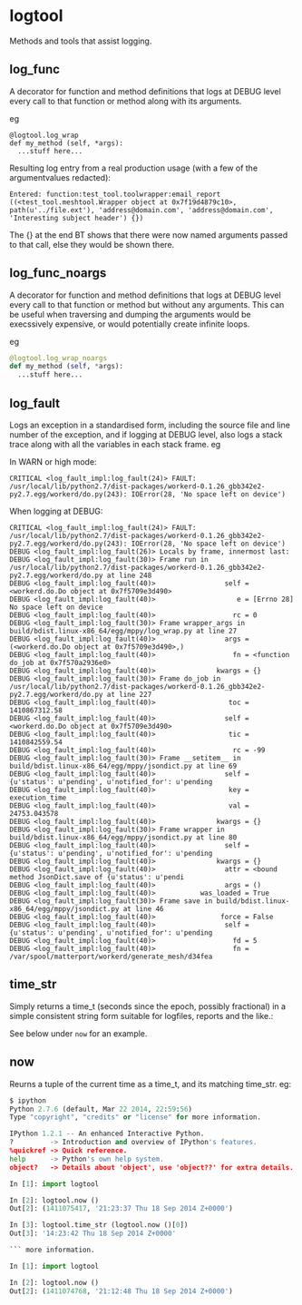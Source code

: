 logtool
=======

Methods and tools that assist logging.

log_func
--------

A decorator for function and method definitions that logs at DEBUG
level every call to that function or method along with its arguments.

eg

```
@logtool.log_wrap
def my_method (self, *args):
  ...stuff here...
```

Resulting log entry from a real production usage (with a few of the argumentvalues redacted):

```
Entered: function:test_tool.toolwrapper:email_report ((<test_tool.meshtool.Wrapper object at 0x7f19d4879c10>, path(u'../file.ext'), 'address@domain.com', 'address@domain.com', 'Interesting subject header') {})
```

The {} at the end BT shows that there were now named arguments passed to that call, else they would be shown there.

log_func_noargs
---------------

A decorator for function and method definitions that logs at DEBUG
level every call to that function or method but without any arguments.
This can be useful when traversing and dumping the arguments would be
execssively expensive, or would potentially create infinite loops.

eg

```python
@logtool.log_wrap_noargs
def my_method (self, *args):
  ...stuff here...
```

log_fault
---------

Logs an exception in a standardised form, including the source file
and line number of the exception, and if logging at DEBUG level, also
logs a stack trace along with all the variables in each stack frame.
eg

In WARN or high mode:

```
CRITICAL <log_fault_impl:log_fault(24)> FAULT: /usr/local/lib/python2.7/dist-packages/workerd-0.1.26_gbb342e2-py2.7.egg/workerd/do.py(243): IOError(28, 'No space left on device')
```

When logging at DEBUG:

```
CRITICAL <log_fault_impl:log_fault(24)> FAULT: /usr/local/lib/python2.7/dist-packages/workerd-0.1.26_gbb342e2-py2.7.egg/workerd/do.py(243): IOError(28, 'No space left on device')
DEBUG <log_fault_impl:log_fault(26)> Locals by frame, innermost last:
DEBUG <log_fault_impl:log_fault(30)> Frame run in /usr/local/lib/python2.7/dist-packages/workerd-0.1.26_gbb342e2-py2.7.egg/workerd/do.py at line 248
DEBUG <log_fault_impl:log_fault(40)>                 self = <workerd.do.Do object at 0x7f5709e3d490>
DEBUG <log_fault_impl:log_fault(40)>                    e = [Errno 28] No space left on device
DEBUG <log_fault_impl:log_fault(40)>                   rc = 0
DEBUG <log_fault_impl:log_fault(30)> Frame wrapper_args in build/bdist.linux-x86_64/egg/mppy/log_wrap.py at line 27
DEBUG <log_fault_impl:log_fault(40)>                 args = (<workerd.do.Do object at 0x7f5709e3d490>,)
DEBUG <log_fault_impl:log_fault(40)>                   fn = <function do_job at 0x7f570a2936e0>
DEBUG <log_fault_impl:log_fault(40)>               kwargs = {}
DEBUG <log_fault_impl:log_fault(30)> Frame do_job in /usr/local/lib/python2.7/dist-packages/workerd-0.1.26_gbb342e2-py2.7.egg/workerd/do.py at line 227
DEBUG <log_fault_impl:log_fault(40)>                  toc = 1410867312.58
DEBUG <log_fault_impl:log_fault(40)>                 self = <workerd.do.Do object at 0x7f5709e3d490>
DEBUG <log_fault_impl:log_fault(40)>                  tic = 1410842559.54
DEBUG <log_fault_impl:log_fault(40)>                   rc = -99
DEBUG <log_fault_impl:log_fault(30)> Frame __setitem__ in build/bdist.linux-x86_64/egg/mppy/jsondict.py at line 69
DEBUG <log_fault_impl:log_fault(40)>                 self = {u'status': u'pending', u'notified_for': u'pending
DEBUG <log_fault_impl:log_fault(40)>                  key = execution_time
DEBUG <log_fault_impl:log_fault(40)>                  val = 24753.043578
DEBUG <log_fault_impl:log_fault(40)>               kwargs = {}
DEBUG <log_fault_impl:log_fault(30)> Frame wrapper in build/bdist.linux-x86_64/egg/mppy/jsondict.py at line 80
DEBUG <log_fault_impl:log_fault(40)>                 self = {u'status': u'pending', u'notified_for': u'pending
DEBUG <log_fault_impl:log_fault(40)>               kwargs = {}
DEBUG <log_fault_impl:log_fault(40)>                 attr = <bound method JsonDict.save of {u'status': u'pendi
DEBUG <log_fault_impl:log_fault(40)>                 args = ()
DEBUG <log_fault_impl:log_fault(40)>           was_loaded = True
DEBUG <log_fault_impl:log_fault(30)> Frame save in build/bdist.linux-x86_64/egg/mppy/jsondict.py at line 46
DEBUG <log_fault_impl:log_fault(40)>                force = False
DEBUG <log_fault_impl:log_fault(40)>                 self = {u'status': u'pending', u'notified_for': u'pending
DEBUG <log_fault_impl:log_fault(40)>                   fd = 5
DEBUG <log_fault_impl:log_fault(40)>                   fn = /var/spool/matterport/workerd/generate_mesh/d34fea
```

time_str
--------

Simply returns a time_t (seconds since the epoch, possibly fractional)
in a simple consistent string form suitable for logfiles, reports and
the like.:

See below under `now` for an example.

now
---

Reurns a tuple of the current time as a time_t, and its matching
time_str.  eg:

```python
$ ipython
Python 2.7.6 (default, Mar 22 2014, 22:59:56)
Type "copyright", "credits" or "license" for more information.

IPython 1.2.1 -- An enhanced Interactive Python.
?         -> Introduction and overview of IPython's features.
%quickref -> Quick reference.
help      -> Python's own help system.
object?   -> Details about 'object', use 'object??' for extra details.

In [1]: import logtool

In [2]: logtool.now ()
Out[2]: (1411075417, '21:23:37 Thu 18 Sep 2014 Z+0000')

In [3]: logtool.time_str (logtool.now ()[0])
Out[3]: '14:23:42 Thu 18 Sep 2014 Z+0000'

``` more information.

In [1]: import logtool

In [2]: logtool.now ()
Out[2]: (1411074768, '21:12:48 Thu 18 Sep 2014 Z+0000')
